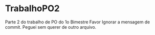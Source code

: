 # TrabalhoPO2
Parte 2 do trabalho de PO do 1o Bimestre
Favor Ignorar a mensagem de commit. Peguei sem querer de outro arquivo.

